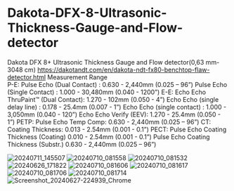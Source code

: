 # Dakota-DFX-8-Ultrasonic-Thickness-Gauge-and-Flow-detector
Dakota DFX 8+ Ultrasonic Thickness Gauge and Flow detector(0,63 mm-3048 cm)
https://dakotandt.com/en/dakota-ndt-fx80-benchtop-flaw-detector.html
Measurement Range	
P-E:
Pulse Echo (Dual Contact) : 0.630 - 2,440mm (0.025 – 96”)
Pulse Echo (Single Contact) : 1.000 - 30,480mm (0.040 - 1200”)
E-E:
Echo Echo ThruPaint™ (Dual Contact): 1.270 - 102mm (0.050 - 4”)
Echo Echo (single delay line) : 0.178 - 25.4mm (0.007 - 1”)
Echo Echo (single contact) : 1.000 - 3,050mm (0.040 - 120”)
Echo Echo Verify (EEV): 1.270 - 25.4mm (0.050 - 1”)
PETP:
Pulse Echo Temp Comp: 0.630 - 2,440mm (0.025 – 96”)
CT:
Coating Thickness: 0.013 - 2.54mm (0.001 - 0.1”)
PECT:
Pulse Echo Coating Thickness (Coating) 0.010 - 2.54mm (0.001 - 0.1”)
Pulse Echo Coating Thickness (Substr.) 0.630 - 2,440mm (0.025 – 96”)

![20240711_145507](https://github.com/user-attachments/assets/eb4e1559-d5f3-4eda-a30a-37fdf5c10e82)
![20240710_081558](https://github.com/user-attachments/assets/f8fd1230-993a-4576-b996-ea6a023ba19d)
![20240710_081532](https://github.com/user-attachments/assets/599485f5-703b-4ebf-a296-1bbdfb40346c)
![20240626_171822](https://github.com/user-attachments/assets/05cf9d40-0f4c-4ffe-9480-04a795521973)
![20240710_081606](https://github.com/user-attachments/assets/6620e3c5-bc58-489f-83ea-eb47b99d3b7d)
![20240710_081617](https://github.com/user-attachments/assets/2c8feb73-1bb4-429b-8e1b-47697d8042f2)
![20240710_081706](https://github.com/user-attachments/assets/68824281-05ef-4b90-9dc9-867c69e143de)
![20240710_081714](https://github.com/user-attachments/assets/ecdeeff6-8134-4d7f-9474-12c5d12409a1)
![Screenshot_20240627-224939_Chrome](https://github.com/user-attachments/assets/69e25b98-327b-45e5-9220-c82b56c26d8d)

